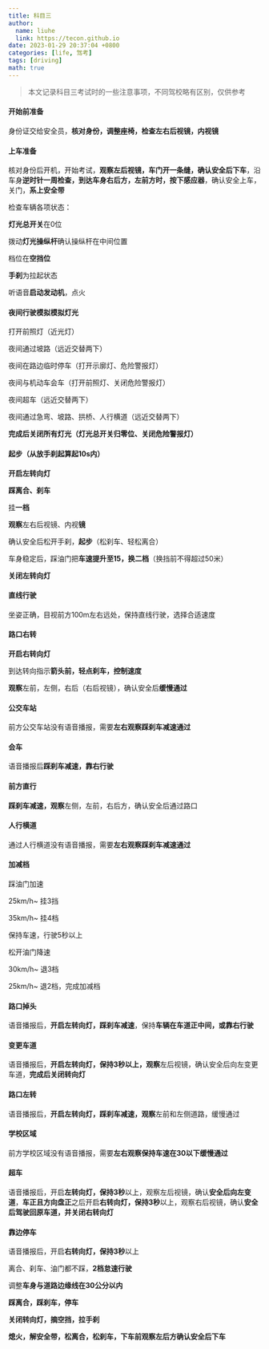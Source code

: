 ```yaml
---
title: 科目三
author: 
  name: liuhe
  link: https://tecon.github.io
date: 2023-01-29 20:37:04 +0800
categories: [life, 驾考]
tags: [driving]
math: true
---
```


> 本文记录科目三考试时的一些注意事项，不同驾校略有区别，仅供参考

#### 开始前准备

身份证交给安全员，**核对身份，调整座椅，检查左右后视镜，内视镜**



#### 上车准备

核对身份后开机，开始考试，**观察左后视镜，车门开一条缝，确认安全后下车**，沿车身**逆时针一周检查，到达车身右后方，左前方时，按下感应器**，确认安全上车，关门，**系上安全带**

检查车辆各项状态：

**灯光总开关**在0位

拨动**灯光操纵杆**确认操纵杆在中间位置

档位在**空挡位**

**手刹**为拉起状态

听语音**启动发动机**，点火



#### 夜间行驶模拟模拟灯光

打开前照灯（近光灯）

夜间通过坡路（远近交替两下）

夜间在路边临时停车（打开示廓灯、危险警报灯）

夜间与机动车会车（打开前照灯、关闭危险警报灯）

夜间超车（远近交替两下）

夜间通过急弯、坡路、拱桥、人行横道（远近交替两下）

**完成后关闭所有灯光（灯光总开关归零位、关闭危险警报灯）**



#### 起步（从放手刹起算起10s内）

**开启左转向灯**

**踩离合、刹车**

挂**一档**

**观察**左右后视镜、内视**镜**

确认安全后松开手刹，**起步**（松刹车、轻松离合）

车身稳定后，踩油门把**车速提升至15，换二档**（换挡前不得超过50米）

**关闭左转向灯**



#### 直线行驶

坐姿正确，目视前方100m左右远处，保持直线行驶，选择合适速度



#### 路口右转

**开启右转向灯**

到达转向指示**箭头前，轻点刹车，控制速度**

**观察**左前，左侧，右后（右后视镜），确认安全后**缓慢通过**



#### 公交车站

前方公交车站没有语音播报，需要**左右观察踩刹车减速通过**



#### 会车

语音播报后**踩刹车减速，靠右行驶**



#### 前方直行

**踩刹车减速，观察**左侧，左前，右后方，确认安全后通过路口



#### 人行横道

通过人行横道没有语音播报，需要**左右观察踩刹车减速通过**



#### 加减档

踩油门加速

25km/h~  挂3挡

35km/h~  挂4档

保持车速，行驶5秒以上

松开油门降速

30km/h~  退3档

25km/h~  退2档，完成加减档



#### 路口掉头

语音播报后，**开启左转向灯，踩刹车减速**，保持**车辆在车道正中间，或靠右行驶**



#### 变更车道

语音播报后，**开启左转向灯，保持3秒以上，观察**左后视镜，确认安全后向左变更车道，**完成后关闭转向灯**



#### 路口左转

语音播报后，**开启左转向灯，踩刹车减速，观察**左前和左侧道路，缓慢通过



#### 学校区域

前方学校区域没有语音播报，需要**左右观察保持车速在30以下缓慢通过**



#### 超车

语音播报后，开启**左转向灯，保持3秒**以上，观察左后视镜，确认**安全后向左变道**，**车正且方向盘正**之后开启**右转向灯，保持3秒**以上，观察右后视镜，确认**安全后驾驶回原车道，并关闭右转向灯**



#### 靠边停车

语音播报后，开启**右转向灯，保持3秒**以上

离合、刹车、油门都不踩，**2档怠速行驶**

调整**车身与道路边缘线在30公分以内**

**踩离合，踩刹车，停车**

**关闭转向灯，摘空挡，拉手刹**

**熄火，解安全带，松离合，松刹车，下车前观察左后方确认安全后下车**